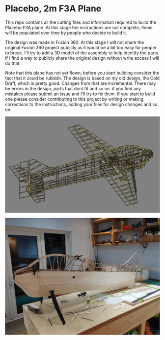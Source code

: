 # Placebo, 2m F3A Plane

This repo contains all the cutting files and information required to build the Placebo F3A plane. At this stage the
instructions are not complete, these will be populated over time by people who decide to build it. 

The design was made in Fusion 360. At this stage I will not share the original Fusion 360 project publicly as it
would be a bit too easy for people to break. I'll try to add a 3D model of the assembly to help identify the parts.
If I find a way to publicly share the original design without write access I will do that.

Note that this plane has not yet flown, before you start building consider the fact that it could be rubbish. The design
is based on my old design, the Cold Draft, which is pretty good. Changes from that are incremental. There may be 
errors in the design, parts that dont fit and so on. if you find any mistakes please submit an issue and I'll try to fix them.
If you start to build one please consider contributing to this project by writing or making corrections to the instructions, 
adding your files for design changes and so on. 

![alt text](https://github.com/thomasdavid0/Placebo_F3A/blob/main/CAD_preview.PNG?raw=true)

![alt text](https://github.com/thomasdavid0/Placebo_F3A/blob/main/build.jpg?raw=true)



